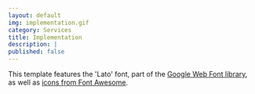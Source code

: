 ```yaml
---
layout: default
img: implementation.gif
category: Services
title: Implementation
description: |
published: false
---
```

This template features the 'Lato' font, part of the [Google Web Font library](http://www.google.com/fonts), as well as [icons from Font Awesome](http://fontawesome.io).
